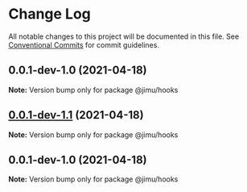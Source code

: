 # Change Log

All notable changes to this project will be documented in this file.
See [Conventional Commits](https://conventionalcommits.org) for commit guidelines.

## 0.0.1-dev-1.0 (2021-04-18)

**Note:** Version bump only for package @jimu/hooks





## [0.0.1-dev-1.1](https://github.com/NoSuitableOne/jimu/compare/@jimu/hooks@0.0.1-dev-1.0...@jimu/hooks@0.0.1-dev-1.1) (2021-04-18)

**Note:** Version bump only for package @jimu/hooks





## 0.0.1-dev-1.0 (2021-04-18)

**Note:** Version bump only for package @jimu/hooks
